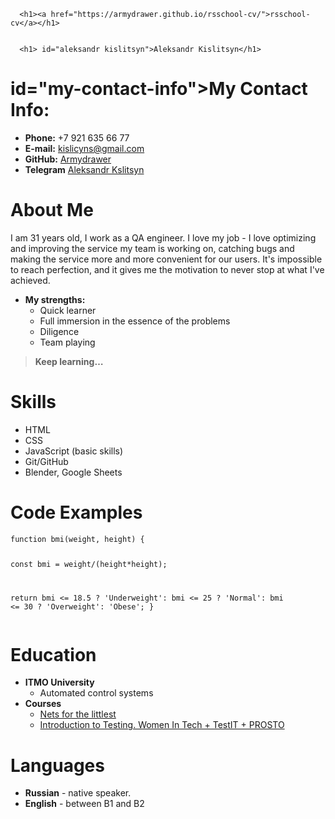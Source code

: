 <!DOCTYPE html>
<html lang="en-US">
  <head>
    <meta charset="UTF-8">
    <meta http-equiv="X-UA-Compatible" content="IE=edge">
    <meta name="viewport" content="width=device-width, initial-scale=1">

  </head>
  <body>
    <div class="container-lg px-3 my-5 markdown-body">
      
      <h1><a href="https://armydrawer.github.io/rsschool-cv/">rsschool-cv</a></h1>
      

      <h1> id="aleksandr kislitsyn">Aleksandr Kislitsyn</h1>
<h1> id="my-contact-info">My Contact Info:</h1>

<ul>
  <li><strong>Phone:</strong> +7 921 635 66 77</li>
  <li><strong>E-mail:</strong> <a href="kislicyns@gmail.com">kislicyns@gmail.com</a></li>
  <li><strong>GitHub:</strong> <a href="https://github.com/armydrawer">Armydrawer</a></li>
  <li><strong>Telegram</strong> <a href="https://t.me/armydrawer">Aleksandr Kslitsyn</a></li>
</ul>

<h1 id="about-me">About Me</h1>
<p>I am 31 years old, I work as a QA engineer. I love my job - I love optimizing and improving the service my team is working on, catching bugs and making the service more and more convenient for our users. It's impossible to reach perfection, and it gives me the motivation to never stop at what I've achieved.</p>
<ul>
  <li><strong>My strengths:</strong>
    <ul>
      <li>Quick learner</li>
      <li>Full immersion in the essence of the problems</li>
      <li>Diligence</li>
      <li>Team playing</li>
    </ul>
  </li>
</ul>

<blockquote>
  <p><strong>Keep learning…</strong></p>
</blockquote>

<h1 id="skills">Skills</h1>

<ul>
  <li>HTML</li>
  <li>CSS</li>
  <li>JavaScript (basic skills)</li>
  <li>Git/GitHub</li>
  <li>Blender, Google Sheets</li>
</ul>

<h1 id="code-examples">Code Examples</h1>

<div class="language-plaintext highlighter-rouge"><div class="highlight"><pre class="highlight"><code>function bmi(weight, height) {

  const bmi = weight/(height*height);
  
  return bmi &lt;= 18.5 ? 'Underweight': bmi &lt;= 25 ? 'Normal': bmi &lt;= 30 ? 'Overweight': 'Obese';
}
</code></pre></div></div>

<h1 id="education">Education</h1>

<ul>
  <li><strong>ITMO University</strong>
    <ul>
      <li>Automated control systems</li>
    </ul>
  </li>
  <li><strong>Courses</strong>
    <ul>
      <li><a href="https://linkmeup.ru/blog/1188/">Nets for the littlest</a></li>
      <li><a href="https://stepik.org/course/73926/promo">Introduction to Testing. Women In Tech + TestIT + PROSTO</a></li>
    </ul>
  </li>
</ul>

<h1 id="languages">Languages</h1>

<ul>
  <li><strong>Russian</strong> - native speaker.</li>
  <li><strong>English</strong> - between B1 and B2</li>
</ul>
  </body>
</html>
